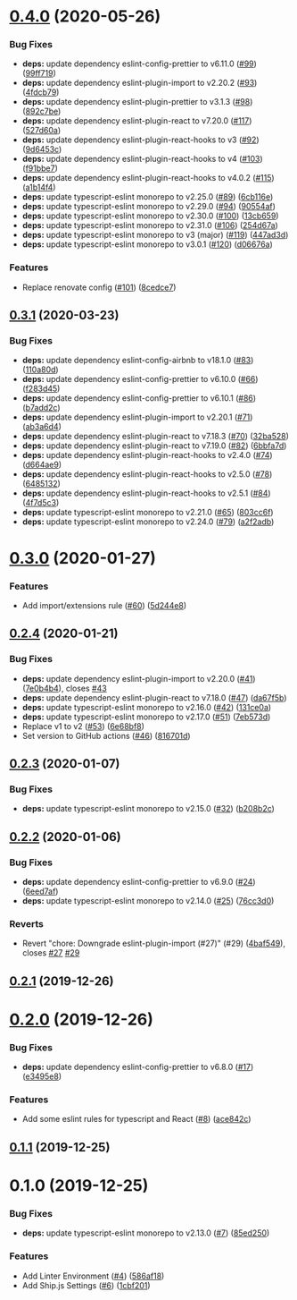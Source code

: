 # [0.4.0](https://github.com/globis-org/frontend-standard/compare/v0.3.1...v0.4.0) (2020-05-26)


### Bug Fixes

* **deps:** update dependency eslint-config-prettier to v6.11.0 ([#99](https://github.com/globis-org/frontend-standard/issues/99)) ([99ff719](https://github.com/globis-org/frontend-standard/commit/99ff71932bdeb4fee17b41f483012c5f14897435))
* **deps:** update dependency eslint-plugin-import to v2.20.2 ([#93](https://github.com/globis-org/frontend-standard/issues/93)) ([4fdcb79](https://github.com/globis-org/frontend-standard/commit/4fdcb7904cda4cc4c3b0f7c0f2649718bd7c0b32))
* **deps:** update dependency eslint-plugin-prettier to v3.1.3 ([#98](https://github.com/globis-org/frontend-standard/issues/98)) ([892c7be](https://github.com/globis-org/frontend-standard/commit/892c7bede89308e1dab9bfcf4a519654c3d0b4ff))
* **deps:** update dependency eslint-plugin-react to v7.20.0 ([#117](https://github.com/globis-org/frontend-standard/issues/117)) ([527d60a](https://github.com/globis-org/frontend-standard/commit/527d60afab085c375178b64dfe350bcc3512abe7))
* **deps:** update dependency eslint-plugin-react-hooks to v3 ([#92](https://github.com/globis-org/frontend-standard/issues/92)) ([9d6453c](https://github.com/globis-org/frontend-standard/commit/9d6453c494e5339ec447eb9f758f9493dd96d41e))
* **deps:** update dependency eslint-plugin-react-hooks to v4 ([#103](https://github.com/globis-org/frontend-standard/issues/103)) ([f91bbe7](https://github.com/globis-org/frontend-standard/commit/f91bbe7479d1385b312c3f8e58b517b1417c091b))
* **deps:** update dependency eslint-plugin-react-hooks to v4.0.2 ([#115](https://github.com/globis-org/frontend-standard/issues/115)) ([a1b14f4](https://github.com/globis-org/frontend-standard/commit/a1b14f47c2f1111ec336b178301d0837f5ac4354))
* **deps:** update typescript-eslint monorepo to v2.25.0 ([#89](https://github.com/globis-org/frontend-standard/issues/89)) ([6cb116e](https://github.com/globis-org/frontend-standard/commit/6cb116e08a3487264d38e42004355ad268c2d0d9))
* **deps:** update typescript-eslint monorepo to v2.29.0 ([#94](https://github.com/globis-org/frontend-standard/issues/94)) ([90554af](https://github.com/globis-org/frontend-standard/commit/90554afea137aca5f9134f355dbf22e76a19f1fa))
* **deps:** update typescript-eslint monorepo to v2.30.0 ([#100](https://github.com/globis-org/frontend-standard/issues/100)) ([13cb659](https://github.com/globis-org/frontend-standard/commit/13cb6592e3f45e70b08cf1a9bc390a3c9163c7cb))
* **deps:** update typescript-eslint monorepo to v2.31.0 ([#106](https://github.com/globis-org/frontend-standard/issues/106)) ([254d67a](https://github.com/globis-org/frontend-standard/commit/254d67a2b62becb463636660c53869dc3cf455d6))
* **deps:** update typescript-eslint monorepo to v3 (major) ([#119](https://github.com/globis-org/frontend-standard/issues/119)) ([447ad3d](https://github.com/globis-org/frontend-standard/commit/447ad3d8d1a98d35875ce1b62a2dc2a7c4c4d93b))
* **deps:** update typescript-eslint monorepo to v3.0.1 ([#120](https://github.com/globis-org/frontend-standard/issues/120)) ([d06676a](https://github.com/globis-org/frontend-standard/commit/d06676a14227d535109e4ca010e391506faca9b5))


### Features

* Replace renovate config ([#101](https://github.com/globis-org/frontend-standard/issues/101)) ([8cedce7](https://github.com/globis-org/frontend-standard/commit/8cedce7f7f0ee06d731b64139c89a1e3c570d9c1))



## [0.3.1](https://github.com/globis-org/frontend-standard/compare/v0.3.0...v0.3.1) (2020-03-23)


### Bug Fixes

* **deps:** update dependency eslint-config-airbnb to v18.1.0 ([#83](https://github.com/globis-org/frontend-standard/issues/83)) ([110a80d](https://github.com/globis-org/frontend-standard/commit/110a80dee465a0729928d854aa6bbc541146717c))
* **deps:** update dependency eslint-config-prettier to v6.10.0 ([#66](https://github.com/globis-org/frontend-standard/issues/66)) ([f283d45](https://github.com/globis-org/frontend-standard/commit/f283d45e6429948e4c03654684a844bf85a5205b))
* **deps:** update dependency eslint-config-prettier to v6.10.1 ([#86](https://github.com/globis-org/frontend-standard/issues/86)) ([b7add2c](https://github.com/globis-org/frontend-standard/commit/b7add2c2070267ad23d834b76935732bccb12270))
* **deps:** update dependency eslint-plugin-import to v2.20.1 ([#71](https://github.com/globis-org/frontend-standard/issues/71)) ([ab3a6d4](https://github.com/globis-org/frontend-standard/commit/ab3a6d4cbfcdc810a8c230425cee08b1912ba984))
* **deps:** update dependency eslint-plugin-react to v7.18.3 ([#70](https://github.com/globis-org/frontend-standard/issues/70)) ([32ba528](https://github.com/globis-org/frontend-standard/commit/32ba5287360e194d7dc2118bff50c9f093a8859d))
* **deps:** update dependency eslint-plugin-react to v7.19.0 ([#82](https://github.com/globis-org/frontend-standard/issues/82)) ([6bbfa7d](https://github.com/globis-org/frontend-standard/commit/6bbfa7d0606c5f6648ca00a7818fb1fd15b8176c))
* **deps:** update dependency eslint-plugin-react-hooks to v2.4.0 ([#74](https://github.com/globis-org/frontend-standard/issues/74)) ([d664ae9](https://github.com/globis-org/frontend-standard/commit/d664ae9d10925a58658e81be27d365caa70ade80))
* **deps:** update dependency eslint-plugin-react-hooks to v2.5.0 ([#78](https://github.com/globis-org/frontend-standard/issues/78)) ([6485132](https://github.com/globis-org/frontend-standard/commit/6485132aae16df26e43a7a11ed1ef768fadb9e0f))
* **deps:** update dependency eslint-plugin-react-hooks to v2.5.1 ([#84](https://github.com/globis-org/frontend-standard/issues/84)) ([4f7d5c3](https://github.com/globis-org/frontend-standard/commit/4f7d5c3b54638718926ced13ae9023fc5dba2b5f))
* **deps:** update typescript-eslint monorepo to v2.21.0 ([#65](https://github.com/globis-org/frontend-standard/issues/65)) ([803cc6f](https://github.com/globis-org/frontend-standard/commit/803cc6f01ac95302f7c6d8148bc60964d4daff2b))
* **deps:** update typescript-eslint monorepo to v2.24.0 ([#79](https://github.com/globis-org/frontend-standard/issues/79)) ([a2f2adb](https://github.com/globis-org/frontend-standard/commit/a2f2adbb32995b42dec2cf6035ce6f302c67f7be))



# [0.3.0](https://github.com/globis-org/frontend-standard/compare/v0.2.4...v0.3.0) (2020-01-27)


### Features

* Add import/extensions rule ([#60](https://github.com/globis-org/frontend-standard/issues/60)) ([5d244e8](https://github.com/globis-org/frontend-standard/commit/5d244e8f972f39bde8ea95de8774a203dfa979ee))



## [0.2.4](https://github.com/globis-org/frontend-standard/compare/v0.2.3...v0.2.4) (2020-01-21)


### Bug Fixes

* **deps:** update dependency eslint-plugin-import to v2.20.0 ([#41](https://github.com/globis-org/frontend-standard/issues/41)) ([7e0b4b4](https://github.com/globis-org/frontend-standard/commit/7e0b4b4b3b9142fc4e669543e17b36836f5c227a)), closes [#43](https://github.com/globis-org/frontend-standard/issues/43)
* **deps:** update dependency eslint-plugin-react to v7.18.0 ([#47](https://github.com/globis-org/frontend-standard/issues/47)) ([da67f5b](https://github.com/globis-org/frontend-standard/commit/da67f5bec2a06eda778a77e7ce0956a1e602250e))
* **deps:** update typescript-eslint monorepo to v2.16.0 ([#42](https://github.com/globis-org/frontend-standard/issues/42)) ([131ce0a](https://github.com/globis-org/frontend-standard/commit/131ce0affb8aa1daf64ddb23cf2e9da32170654a))
* **deps:** update typescript-eslint monorepo to v2.17.0 ([#51](https://github.com/globis-org/frontend-standard/issues/51)) ([7eb573d](https://github.com/globis-org/frontend-standard/commit/7eb573d4798b204e6dedf271c35bb7d18002b36c))
* Replace v1 to v2 ([#53](https://github.com/globis-org/frontend-standard/issues/53)) ([6e68bf8](https://github.com/globis-org/frontend-standard/commit/6e68bf804bb91fc33d61d249a851533daf15b050))
* Set version to GitHub actions ([#46](https://github.com/globis-org/frontend-standard/issues/46)) ([816701d](https://github.com/globis-org/frontend-standard/commit/816701d20d4162b2331337c8e30092a6204b82e4))



## [0.2.3](https://github.com/globis-org/frontend-standard/compare/v0.2.2...v0.2.3) (2020-01-07)


### Bug Fixes

* **deps:** update typescript-eslint monorepo to v2.15.0 ([#32](https://github.com/globis-org/frontend-standard/issues/32)) ([b208b2c](https://github.com/globis-org/frontend-standard/commit/b208b2c1206de594b00a716bb3ca5bb293344a25))



## [0.2.2](https://github.com/globis-org/frontend-standard/compare/v0.2.1...v0.2.2) (2020-01-06)


### Bug Fixes

* **deps:** update dependency eslint-config-prettier to v6.9.0 ([#24](https://github.com/globis-org/frontend-standard/issues/24)) ([6eed7af](https://github.com/globis-org/frontend-standard/commit/6eed7af27907766b9423de4547996474d61bea56))
* **deps:** update typescript-eslint monorepo to v2.14.0 ([#25](https://github.com/globis-org/frontend-standard/issues/25)) ([76cc3d0](https://github.com/globis-org/frontend-standard/commit/76cc3d0655c7ca1b0d65b939605f24587e5b0472))


### Reverts

* Revert "chore: Downgrade eslint-plugin-import (#27)" (#29) ([4baf549](https://github.com/globis-org/frontend-standard/commit/4baf549c18eccae0b7a72e3242156fb9b6bdd4b7)), closes [#27](https://github.com/globis-org/frontend-standard/issues/27) [#29](https://github.com/globis-org/frontend-standard/issues/29)



## [0.2.1](https://github.com/globis-org/frontend-standard/compare/v0.2.0...v0.2.1) (2019-12-26)



# [0.2.0](https://github.com/globis-org/frontend-standard/compare/v0.1.1...v0.2.0) (2019-12-26)


### Bug Fixes

* **deps:** update dependency eslint-config-prettier to v6.8.0 ([#17](https://github.com/globis-org/frontend-standard/issues/17)) ([e3495e8](https://github.com/globis-org/frontend-standard/commit/e3495e8516de30e57a94513654a5b23485fac9df))


### Features

* Add some eslint rules for typescript and React ([#8](https://github.com/globis-org/frontend-standard/issues/8)) ([ace842c](https://github.com/globis-org/frontend-standard/commit/ace842c1a4d83def34baadad141d8e2ac8d8cd7f))



## [0.1.1](https://github.com/globis-org/frontend-standard/compare/v0.1.0...v0.1.1) (2019-12-25)



# 0.1.0 (2019-12-25)


### Bug Fixes

* **deps:** update typescript-eslint monorepo to v2.13.0 ([#7](https://github.com/globis-org/frontend-standard/issues/7)) ([85ed250](https://github.com/globis-org/frontend-standard/commit/85ed250137a0c74835eedc59e653bc652685df80))


### Features

* Add Linter Environment ([#4](https://github.com/globis-org/frontend-standard/issues/4)) ([586af18](https://github.com/globis-org/frontend-standard/commit/586af1888460b7a3b8e550b1c24c368af752aeaf))
* Add Ship.js Settings ([#6](https://github.com/globis-org/frontend-standard/issues/6)) ([1cbf201](https://github.com/globis-org/frontend-standard/commit/1cbf201e4f24976fd4a6db390682e191572f48b7))



